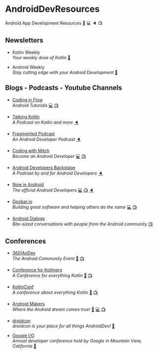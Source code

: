 # AndroidDevResources
Android App Development Resources :email: :computer: :speaker: :tv:

## Newsletters

- Kotlin Weekly </br> _Your weekly dose of Kotlin_ [:email:](http://www.kotlinweekly.net)

- Android Weekly </br> _Stay cutting edge with your Android Development_ [:email:](https://androidweekly.net)

## Blogs - Podcasts - Youtube Channels


- [Coding in Flow](https://codinginflow.com) </br> _Android Tutorials_ [:computer:](https://codinginflow.com) [:tv:](https://www.youtube.com/channel/UC_Fh8kvtkVPkeihBs42jGcA)

- [Talking Kotlin](https://talkingkotlin.com) </br> _A Podcast on Kotlin and more_ [:speaker:](https://talkingkotlin.com)

- [Fragmented Podcast](https://fragmentedpodcast.com) </br> _An Android Developer Podcast_ [:speaker:](https://fragmentedpodcast.com)

- [Coding with Mitch](https://codingwithmitch.com) </br> _Become an Android Developer_ [:computer:](https://codingwithmitch.com) [:tv:](https://www.youtube.com/channel/UCoNZZLhPuuRteu02rh7bzsw)

- [Android Developers Backstage](http://androidbackstage.blogspot.com) </br> _A Podcast by and for Android Developers_ [:speaker:](http://androidbackstage.blogspot.com)

- [Now in Android](http://nowinandroid.googledevelopers.libsynpro.com) </br> _The official Android Developers_ [:computer:](https://medium.com/androiddevelopers/tagged/now-in-android) [:tv:](https://www.youtube.com/user/androiddevelopers) [:speaker:](http://nowinandroid.googledevelopers.libsynpro.com)

- [Goobar.io](https://goobar.io) </br> _Building great software and helping others do the same_ [:computer:](https://goobar.io) [:tv:](https://goobar.io)

- [Android Dialogs](https://www.youtube.com/channel/UCMEmNnHT69aZuaOrE-dF6ug) </br> _Bite-sized conversations with people from the Android community_ [:tv:](https://www.youtube.com/channel/UCMEmNnHT69aZuaOrE-dF6ug)


## Conferences

- [360|AnDev](http://360andev.com) </br> _The Android Community Event_ [:ticket:](http://360andev.com) [:tv:](https://www.youtube.com/channel/UCE56f_Yd4M9P6WlgdTeuuXQ)

- [Conference for Kotliners](https://kotliners.com/conference) </br> _A Conference for everything Kotlin_ [:ticket:](https://kotliners.com/conference) [:tv:](https://www.youtube.com/channel/UCk680H4N8NHgbKvvtAtR9tg)

- [KotlinConf](https://kotlinconf.com) </br> _A conference about everything Kotlin_  [:ticket:](https://kotlinconf.com) [:tv:](https://www.youtube.com/user/JetBrainsTV)

- [Android Makers](https://androidmakers.fr) </br> _Where the Android dream comes true!_ [:ticket:](https://androidmakers.fr) [:computer:](https://androidmakers.fr/blog/) [:tv:](https://www.youtube.com/channel/UCkatLlah5weIpN23LqMgdTg)

- [droidcon](https://www.droidcon.com) </br> _droidcon is your place for all things AndroidDev!_ [:ticket:](https://www.droidcon.com)

- [Google I/O](https://events.google.com/io/) </br> _Annual developer conference held by Google in Mountain View, California_ [:ticket:](https://events.google.com/io/)



